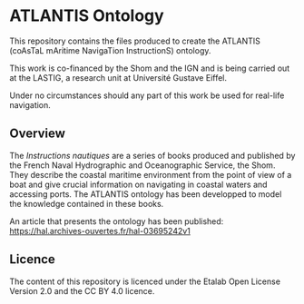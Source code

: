 # ATLANTIS Ontology
This repository contains the files produced to create the ATLANTIS (coAsTaL mAritime NavigaTion InstructionS) ontology.

This work is co-financed by the Shom and the IGN and is being carried out at the LASTIG, a research unit at Université Gustave Eiffel.

Under no circumstances should any part of this work be used for real-life navigation.

## Overview
The _Instructions nautiques_ are a series of books produced and published by the French Naval Hydrographic and Oceanographic Service, the Shom. They describe the coastal maritime environment from the point of view of a boat and give crucial information on navigating in coastal waters and accessing ports. The ATLANTIS ontology has been developped to model the knowledge contained in these books.

An article that presents the ontology has been published: https://hal.archives-ouvertes.fr/hal-03695242v1

## Licence
The content of this repository is licenced under the Etalab Open License Version 2.0 and the CC BY 4.0 licence.
